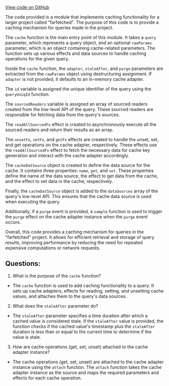 [View code on GitHub](https://github.com/igorkamyshev/farfetched/packages/core/src/cache/cache.ts)

The code provided is a module that implements caching functionality for a larger project called "farfetched". The purpose of this code is to provide a caching mechanism for queries made in the project.

The `cache` function is the main entry point of this module. It takes a `query` parameter, which represents a query object, and an optional `rawParams` parameter, which is an object containing cache-related parameters. The function sets up various effects and data sources to handle caching operations for the given query.

Inside the `cache` function, the `adapter`, `staleAfter`, and `purge` parameters are extracted from the `rawParams` object using destructuring assignment. If `adapter` is not provided, it defaults to an in-memory cache adapter.

The `id` variable is assigned the unique identifier of the query using the `queryUniqId` function.

The `sourcedReaders` variable is assigned an array of sourced readers created from the low-level API of the query. These sourced readers are responsible for fetching data from the query's sources.

The `readAllSourcedFx` effect is created to asynchronously execute all the sourced readers and return their results as an array.

The `unsetFx`, `setFx`, and `getFx` effects are created to handle the unset, set, and get operations on the cache adapter, respectively. These effects use the `readAllSourcedFx` effect to fetch the necessary data for cache key generation and interact with the cache adapter accordingly.

The `cacheDatSource` object is created to define the data source for the cache. It contains three properties: `name`, `get`, and `set`. These properties define the name of the data source, the effect to get data from the cache, and the effect to set data in the cache, respectively.

Finally, the `cacheDatSource` object is added to the `dataSources` array of the query's low-level API. This ensures that the cache data source is used when executing the query.

Additionally, if a `purge` event is provided, a `sample` function is used to trigger the `purge` effect on the cache adapter instance when the `purge` event occurs.

Overall, this code provides a caching mechanism for queries in the "farfetched" project. It allows for efficient retrieval and storage of query results, improving performance by reducing the need for repeated expensive computations or network requests.
## Questions: 
 1. What is the purpose of the `cache` function?
- The `cache` function is used to add caching functionality to a query. It sets up cache adapters, effects for reading, setting, and unsetting cache values, and attaches them to the query's data sources.

2. What does the `staleAfter` parameter do?
- The `staleAfter` parameter specifies a time duration after which a cached value is considered stale. If the `staleAfter` value is provided, the function checks if the cached value's timestamp plus the `staleAfter` duration is less than or equal to the current time to determine if the value is stale.

3. How are cache operations (get, set, unset) attached to the cache adapter instance?
- The cache operations (get, set, unset) are attached to the cache adapter instance using the `attach` function. The `attach` function takes the cache adapter instance as the source and maps the required parameters and effects for each cache operation.